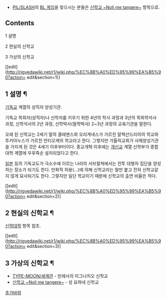   * [PIL/SLASH](PIL/SLASH.md)의 [BL 게임](BL%20%EA%B2%8C%EC%9E%84.md)을 찾으시는 분들은 [신학교 ~Noli me tangere~](%EC%8B%A0%ED%95%99%EA%B5%90%20%7ENoli%20me%20tangere%7E.md) 항목으로.  

## Contents

    

1 설명

2 현실의 신학교

3 가상의 신학교

[[edit](http://rigvedawiki.net/r1/wiki.php/%EC%8B%A0%ED%95%99%EA%B5%90?action=
edit&section=1)]

## 1 설명 ¶

[기독교](%EA%B8%B0%EB%8F%85%EA%B5%90.md) 계열의 성직자 양성기관.

  

기독교 목회자(성직자)나 신학자를 키우기 위한 4년의 학사 과정과 3년의 목회학석사 과정, 신학석사의 2년 과정, 신학박사(철학박사)
2~3년 과정의 교육기관을 말한다.

  

오래 된 신학교는 2세기 말의 클레멘스와 오리게네스가 가르친 알렉산드리아의 학교와 투키아누스가 가르친 안티오케의 학교라고 한다. 그렇지만
가톨릭교회가 사제양성기관을 가지게 된 것은 4세기 이후부터이다. 종교개혁 이후에는
[개신교](%EA%B0%9C%EC%8B%A0%EA%B5%90.md) 계열 신학부가 종합대학 계열에 우후죽순 설치되었다고 한다.

  

[일본](%EC%9D%BC%EB%B3%B8.md) 등의 기독교도가 극소수에 이르는 나라의 서브컬쳐에서는 전투 대행자 집단을 양성하는
장소가 되기도 한다. 만화적 허용(...)에 의해 신학교라는 말만 붙고 전혀 신학교같지 않게 묘사되기도 한다. 그렇지만 일단 학교이기 때문에
신학교의 출연 비율은 적다.

[[edit](http://rigvedawiki.net/r1/wiki.php/%EC%8B%A0%ED%95%99%EA%B5%90?action=
edit&section=2)]

## 2 현실의 신학교 ¶

[신학대학](%EC%8B%A0%ED%95%99%EB%8C%80%ED%95%99.md) 항목 참조.

[[edit](http://rigvedawiki.net/r1/wiki.php/%EC%8B%A0%ED%95%99%EA%B5%90?action=
edit&section=3)]

## 3 가상의 신학교 ¶

  * [TYPE-MOON/세계관](TYPE-MOON/%EC%84%B8%EA%B3%84%EA%B4%80.md) \- 만레사의 이그나치오 신학교
  * [신학교 ~Noli me tangere~](%EC%8B%A0%ED%95%99%EA%B5%90%20%7ENoli%20me%20tangere%7E.md) \- 성 요하네 신학교   

[추가바람](%EC%B6%94%EA%B0%80%EB%B0%94%EB%9E%8C.md)

